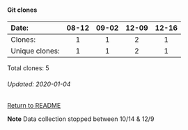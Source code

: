#### Git clones
Date:    |        08-12   |       09-02   |  12-09  |  12-16
|:---    |:---:   |:---:  |:---:  |:---:
Clones:  |        1       |       1       |  2      |  1
Unique   clones:  |       1       |       1  |      2  |      1

Total clones: 5
###### Updated: 2020-01-04

[Return to README](https://github.com/BradleyA/pi-wifi#traffic)

**Note**  Data collection stopped between 10/14 & 12/9
